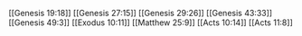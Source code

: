 [[Genesis 19:18]]
[[Genesis 27:15]]
[[Genesis 29:26]]
[[Genesis 43:33]]
[[Genesis 49:3]]
[[Exodus 10:11]]
[[Matthew 25:9]]
[[Acts 10:14]]
[[Acts 11:8]]
